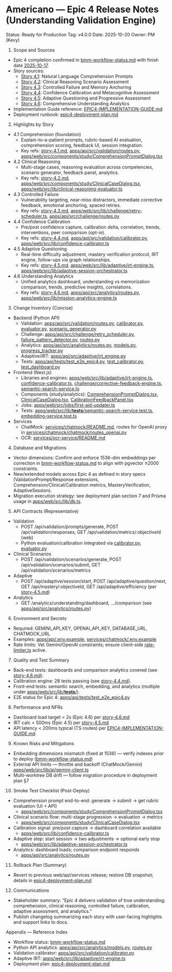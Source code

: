 # Americano — Epic 4 Release Notes (Understanding Validation Engine)

Status: Ready for Production
Tag: v4.0.0
Date: 2025-10-20
Owner: PM (Kevy)

1. Scope and Sources
- Epic 4 completion confirmed in [bmm-workflow-status.md](../bmm-workflow-status.md:13) with finish date [2025-10-17](../bmm-workflow-status.md:59).
- Story sources:
  - [Story 4.1](../stories/story-4.1.md:1): Natural Language Comprehension Prompts
  - [Story 4.2](../stories/story-4.2.md:1): Clinical Reasoning Scenario Assessment
  - [Story 4.3](../stories/story-4.3.md:1): Controlled Failure and Memory Anchoring
  - [Story 4.4](../stories/story-4.4.md:1): Confidence Calibration and Metacognitive Assessment
  - [Story 4.5](../stories/story-4.5.md:1): Adaptive Questioning and Progressive Assessment
  - [Story 4.6](../stories/story-4.6.md:1): Comprehensive Understanding Analytics
- Implementation Guide reference: [EPIC4-IMPLEMENTATION-GUIDE.md](../EPIC4-IMPLEMENTATION-GUIDE.md:1)
- Deployment runbook: [epic4-deployment-plan.md](../deployments/epic4-deployment-plan.md:1)

2. Highlights by Story
- 4.1 Comprehension (foundation)
  - Explain-to-a-patient prompts, rubric-based AI evaluation, comprehension scoring, feedback UI, session integration.
  - Key refs: [story-4.1.md](../stories/story-4.1.md:21), [apps/api/src/validation/routes.py](../../apps/api/src/validation/routes.py:1), [apps/web/src/components/study/ComprehensionPromptDialog.tsx](../../apps/web/src/components/study/ComprehensionPromptDialog.tsx:1)
- 4.2 Clinical Reasoning
  - Multi-stage cases, reasoning evaluation across competencies, scenario generator, feedback panel, analytics.
  - Key refs: [story-4.2.md](../stories/story-4.2.md:21), [apps/web/src/components/study/ClinicalCaseDialog.tsx](../../apps/web/src/components/study/ClinicalCaseDialog.tsx:1), [apps/web/src/lib/clinical-reasoning-evaluator.ts](../../apps/web/src/lib/clinical-reasoning-evaluator.ts:1)
- 4.3 Controlled Failure
  - Vulnerability targeting, near-miss distractors, immediate corrective feedback, emotional anchoring, spaced retries.
  - Key refs: [story-4.3.md](../stories/story-4.3.md:21), [apps/web/src/lib/challenge/retry-scheduler.ts](../../apps/web/src/lib/challenge/retry-scheduler.ts:1), [apps/api/src/challenge/routes.py](../../apps/api/src/challenge/routes.py:1)
- 4.4 Confidence Calibration
  - Pre/post confidence capture, calibration delta, correlation, trends, interventions, peer comparison (opt-in).
  - Key refs: [story-4.4.md](../stories/story-4.4.md:21), [apps/api/src/validation/calibrator.py](../../apps/api/src/validation/calibrator.py:1), [apps/web/src/lib/confidence-calibrator.ts](../../apps/web/src/lib/confidence-calibrator.ts:1)
- 4.5 Adaptive Questioning
  - Real-time difficulty adjustment, mastery verification protocol, IRT engine, follow-ups via graph relationships.
  - Key refs: [story-4.5.md](../stories/story-4.5.md:21), [apps/web/src/lib/adaptive/irt-engine.ts](../../apps/web/src/lib/adaptive/irt-engine.ts:1), [apps/web/src/lib/adaptive-session-orchestrator.ts](../../apps/web/src/lib/adaptive-session-orchestrator.ts:1)
- 4.6 Understanding Analytics
  - Unified analytics dashboard, understanding vs memorization comparison, trends, predictive insights, correlations.
  - Key refs: [story-4.6.md](../stories/story-4.6.md:21), [apps/api/src/analytics/routes.py](../../apps/api/src/analytics/routes.py:1), [apps/web/src/lib/mission-analytics-engine.ts](../../apps/web/src/lib/mission-analytics-engine.ts:1)

3. Change Inventory (Concise)
- Backend (Python API)
  - Validation: [apps/api/src/validation/routes.py](../../apps/api/src/validation/routes.py:1), [calibrator.py](../../apps/api/src/validation/calibrator.py:1), [evaluator.py](../../apps/api/src/validation/evaluator.py:1), [scenario_generator.py](../../apps/api/src/validation/scenario_generator.py:1)
  - Challenge: [apps/api/src/challenge/retry_scheduler.py](../../apps/api/src/challenge/retry_scheduler.py:1), [failure_pattern_detector.py](../../apps/api/src/challenge/failure_pattern_detector.py:1), [routes.py](../../apps/api/src/challenge/routes.py:1)
  - Analytics: [apps/api/src/analytics/routes.py](../../apps/api/src/analytics/routes.py:1), [models.py](../../apps/api/src/analytics/models.py:1), [progress_tracker.py](../../apps/api/src/analytics/progress_tracker.py:1)
  - Adaptive/IRT: [apps/api/src/adaptive/irt_engine.py](../../apps/api/src/adaptive/irt_engine.py:1)
  - Tests: [apps/api/tests/test_e2e_epic4.py](../../apps/api/tests/test_e2e_epic4.py:1), [test_calibrator.py](../../apps/api/tests/test_calibrator.py:1), [test_dashboard.py](../../apps/api/tests/test_dashboard.py:1)
- Frontend (Next.js)
  - Libraries and engines: [apps/web/src/lib/adaptive/irt-engine.ts](../../apps/web/src/lib/adaptive/irt-engine.ts:1), [confidence-calibrator.ts](../../apps/web/src/lib/confidence-calibrator.ts:1), [challenge/corrective-feedback-engine.ts](../../apps/web/src/lib/challenge/corrective-feedback-engine.ts:1), [semantic-search-service.ts](../../apps/web/src/lib/semantic-search-service.ts:1)
  - Components (study/analytics): [ComprehensionPromptDialog.tsx](../../apps/web/src/components/study/ComprehensionPromptDialog.tsx:1), [ClinicalCaseDialog.tsx](../../apps/web/src/components/study/ClinicalCaseDialog.tsx:1), [CalibrationFeedbackPanel.tsx](../../apps/web/src/components/study/CalibrationFeedbackPanel.tsx:1)
  - Jobs: [apps/web/src/jobs/first-aid-updater.ts](../../apps/web/src/jobs/first-aid-updater.ts:1)
  - Tests: [apps/web/src/lib/__tests__/semantic-search-service.test.ts](../../apps/web/src/lib/__tests__/semantic-search-service.test.ts:1), [embedding-service.test.ts](../../apps/web/src/lib/__tests__/embedding-service.test.ts:1)
- Services
  - ChatMock: [services/chatmock/README.md](../../services/chatmock/README.md:1), routes for OpenAI proxy in [services/chatmock/chatmock/routes_openai.py](../../services/chatmock/chatmock/routes_openai.py:1)
  - OCR: [services/ocr-service/README.md](../../services/ocr-service/README.md:1)

4. Database and Migrations
- Vector dimensions: Confirm and enforce 1536-dim embeddings per correction in [bmm-workflow-status.md](../bmm-workflow-status.md:283) to align with pgvector ≤2000 constraints.
- New/extended models across Epic 4 as defined in story specs (ValidationPrompt/Response extensions, Comprehension/Clinical/Calibration metrics, MasteryVerification, AdaptiveSession).
- Migration execution strategy: see deployment plan section 7 and Prisma usage in [apps/web/src/lib/db.ts](../../apps/web/src/lib/db.ts:1).

5. API Contracts (Representative)
- Validation
  - POST /api/validation/prompts/generate, POST /api/validation/responses, GET /api/validation/metrics/:objectiveId (web)
  - Python evaluation/calibration integrated via [calibrator.py](../../apps/api/src/validation/calibrator.py:1), [evaluator.py](../../apps/api/src/validation/evaluator.py:1)
- Clinical Scenarios
  - POST /api/validation/scenarios/generate, POST /api/validation/scenarios/submit, GET /api/validation/scenarios/metrics
- Adaptive
  - POST /api/adaptive/session/start, POST /api/adaptive/question/next, GET /api/mastery/:objectiveId, GET /api/adaptive/efficiency (per [story-4.5.md](../stories/story-4.5.md:1938))
- Analytics
  - GET /analytics/understanding/dashboard, .../comparison (see [apps/api/src/analytics/routes.py](../../apps/api/src/analytics/routes.py:1))

6. Environment and Secrets
- Required: GEMINI_API_KEY, OPENAI_API_KEY, DATABASE_URL, CHATMOCK_URL
- Examples: [apps/api/.env.example](../../apps/api/.env.example:1), [services/chatmock/.env.example](../../services/chatmock/.env.example:1)
- Rate limits: Vet Gemini/OpenAI constraints; ensure client-side [rate-limiter.ts](../../apps/web/src/lib/rate-limiter.ts:1) active.

7. Quality and Test Summary
- Back-end tests: dashboards and comparison analytics covered (see [story-4.6.md](../stories/story-4.6.md:709)).
- Calibration engine: 28 tests passing (see [story-4.4.md](../stories/story-4.4.md:400)).
- Front-end tests: semantic search, embedding, and analytics (multiple under [apps/web/src/lib/__tests__/](../../apps/web/src/lib/__tests__/semantic-search-service.test.ts:1)).
- E2E status for Epic 4: [apps/api/tests/test_e2e_epic4.py](../../apps/api/tests/test_e2e_epic4.py:1)

8. Performance and NFRs
- Dashboard load target < 2s (Epic 4.6) per [story-4.6.md](../stories/story-4.6.md:31)
- IRT calc < 500ms (Epic 4.5) per [story-4.5.md](../stories/story-4.5.md:1877)
- API latency < 200ms typical (TS routes) per [EPIC4-IMPLEMENTATION-GUIDE.md](../EPIC4-IMPLEMENTATION-GUIDE.md:248)

9. Known Risks and Mitigations
- Embedding dimensions mismatch (fixed at 1536) — verify indexes prior to deploy ([bmm-workflow-status.md](../bmm-workflow-status.md:283))
- External API limits — throttle and backoff (ChatMock/Gemini) [apps/web/src/lib/ai/gemini-client.ts](../../apps/web/src/lib/ai/gemini-client.ts:1)
- Multi-worktree DB drift — follow migration procedure in deployment plan §7

10. Smoke Test Checklist (Post-Deploy)
- Comprehension prompt end-to-end: generate → submit → get rubric evaluation (UI + API)
  - [apps/web/src/components/study/ComprehensionPromptDialog.tsx](../../apps/web/src/components/study/ComprehensionPromptDialog.tsx:1)
- Clinical scenario flow: multi-stage progression → evaluation → metrics
  - [apps/web/src/components/study/ClinicalCaseDialog.tsx](../../apps/web/src/components/study/ClinicalCaseDialog.tsx:1)
- Calibration signal: pre/post capture → dashboard correlation available
  - [apps/web/src/lib/confidence-calibrator.ts](../../apps/web/src/lib/confidence-calibrator.ts:1)
- Adaptive step: start session → two adjustments → optional early stop
  - [apps/web/src/lib/adaptive-session-orchestrator.ts](../../apps/web/src/lib/adaptive-session-orchestrator.ts:1)
- Analytics: dashboard loads; comparison endpoint responds
  - [apps/api/src/analytics/routes.py](../../apps/api/src/analytics/routes.py:1)

11. Rollback Plan (Summary)
- Revert to previous web/api/services release; restore DB snapshot; details in [epic4-deployment-plan.md](../deployments/epic4-deployment-plan.md:16)

12. Communications
- Stakeholder summary: “Epic 4 delivers validation of true understanding: comprehension, clinical reasoning, controlled failure, calibration, adaptive assessment, and analytics.”
- Publish changelog summarizing each story with user-facing highlights and support links to docs.

Appendix — Reference Index
- Workflow status: [bmm-workflow-status.md](../bmm-workflow-status.md:1)
- Python API analytics: [apps/api/src/analytics/models.py](../../apps/api/src/analytics/models.py:1), [routes.py](../../apps/api/src/analytics/routes.py:1)
- Validation calibrator: [apps/api/src/validation/calibrator.py](../../apps/api/src/validation/calibrator.py:1)
- Adaptive IRT: [apps/web/src/lib/adaptive/irt-engine.ts](../../apps/web/src/lib/adaptive/irt-engine.ts:1)
- Deployment plan: [epic4-deployment-plan.md](../deployments/epic4-deployment-plan.md:1)